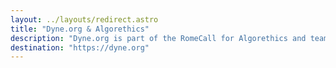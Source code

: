 ```yaml
---
layout: ../layouts/redirect.astro
title: "Dyne.org & Algorethics"
description: "Dyne.org is part of the RomeCall for Algorethics and teams up with the RenAIssance foundation, this page is the referral link from romecall.org"
destination: "https://dyne.org"
---
```

